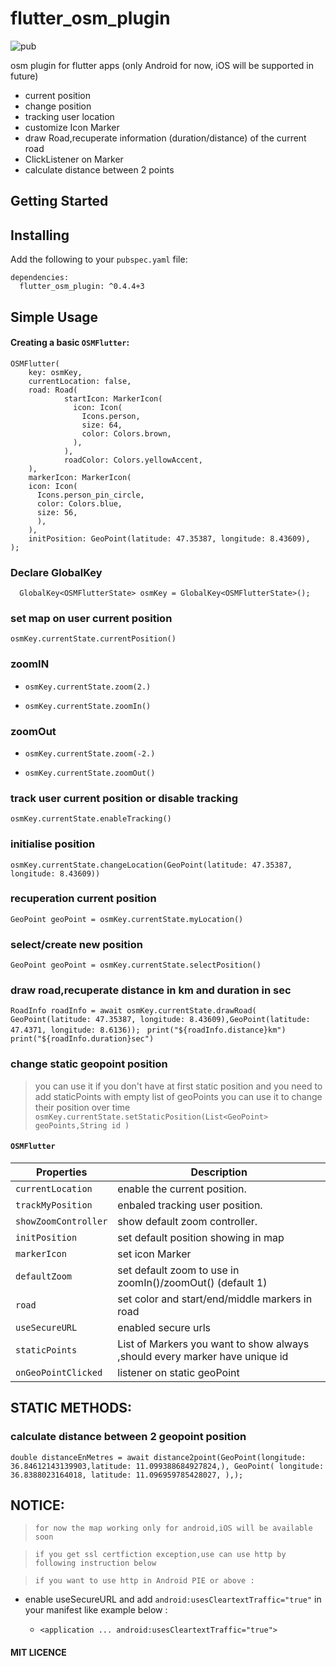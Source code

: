 # flutter_osm_plugin
![pub](https://img.shields.io/badge/pub-v0.4.4%2B3-orange)

osm plugin for flutter apps (only Android for now, iOS will be supported in future)

* current position
* change position 
* tracking user location
* customize Icon Marker
* draw Road,recuperate information (duration/distance) of the current road
* ClickListener on Marker
* calculate distance between 2 points

## Getting Started


## Installing

Add the following to your `pubspec.yaml` file:

    dependencies:
      flutter_osm_plugin: ^0.4.4+3
## Simple Usage
#### Creating a basic `OSMFlutter`:
  
  
    OSMFlutter( 
        key: osmKey,
        currentLocation: false,
        road: Road(
                startIcon: MarkerIcon(
                  icon: Icon(
                    Icons.person,
                    size: 64,
                    color: Colors.brown,
                  ),
                ),
                roadColor: Colors.yellowAccent,
        ),
        markerIcon: MarkerIcon(
        icon: Icon(
          Icons.person_pin_circle,
          color: Colors.blue,
          size: 56,
          ),
        ),
        initPosition: GeoPoint(latitude: 47.35387, longitude: 8.43609),
    );

### Declare GlobalKey

`  GlobalKey<OSMFlutterState> osmKey = GlobalKey<OSMFlutterState>();`

### set map on user current position

` osmKey.currentState.currentPosition() `

### zoomIN

* ` osmKey.currentState.zoom(2.) `

* ` osmKey.currentState.zoomIn() `


### zoomOut

* ` osmKey.currentState.zoom(-2.) `

* ` osmKey.currentState.zoomOut() `

###  track user current position or disable tracking

` osmKey.currentState.enableTracking() `

### initialise position

` osmKey.currentState.changeLocation(GeoPoint(latitude: 47.35387, longitude: 8.43609)) `

### recuperation current position

`GeoPoint geoPoint = osmKey.currentState.myLocation() `

### select/create new position

`GeoPoint geoPoint = osmKey.currentState.selectPosition() `

### draw road,recuperate distance in km and duration in sec
` RoadInfo roadInfo = await osmKey.currentState.drawRoad( GeoPoint(latitude: 47.35387, longitude: 8.43609),GeoPoint(latitude: 47.4371, longitude: 8.6136)); `
` print("${roadInfo.distance}km")`
` print("${roadInfo.duration}sec")`

### change static geopoint position
> you can use it if you don't have at first static position and you need to add  staticPoints with empty list of geoPoints
> you can use it to change their position over time
` osmKey.currentState.setStaticPosition(List<GeoPoint> geoPoints,String id ) `

####  `OSMFlutter`
| Properties           | Description                         |
| -------------------- | ----------------------------------- |
| `currentLocation`    | enable the current position.        |
| `trackMyPosition`    | enbaled tracking user position.     |
| `showZoomController` | show default zoom controller.       |
| `initPosition`       | set default position showing in map |
| `markerIcon`         | set icon Marker                     |
| `defaultZoom`        | set default zoom to use in zoomIn()/zoomOut() (default 1)       |
| `road`               | set color and start/end/middle markers in road |
| `useSecureURL`       | enabled secure urls                  |
| `staticPoints`       | List of Markers you want to show always ,should every marker have unique id |
| `onGeoPointClicked`  | listener on static geoPoint          |

## STATIC METHODS:
### calculate distance between 2 geopoint position
` double distanceEnMetres = await distance2point(GeoPoint(longitude: 36.84612143139903,latitude: 11.099388684927824,),
        GeoPoint( longitude: 36.8388023164018, latitude: 11.096959785428027, ),); `


## NOTICE:
> `for now the map working only for android,iOS will be available soon `

> ` if you get ssl certfiction exception,use can use http by following instruction below `

> ` if you want to use http in Android PIE or above : `
  * enable useSecureURL and add ` android:usesCleartextTraffic="true" `  in your manifest like example below :

    * ` <application
        ...
        android:usesCleartextTraffic="true"> 
        `

#### MIT LICENCE
